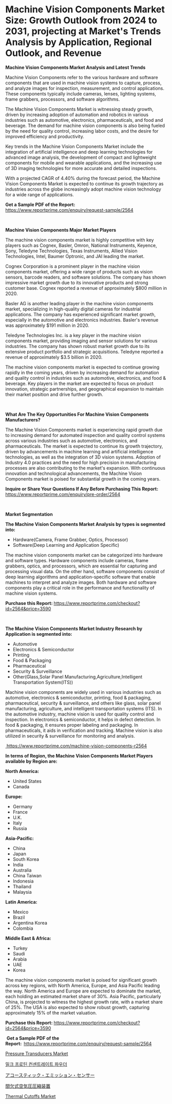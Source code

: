 <p><h1>Machine Vision Components Market Size: Growth Outlook from 2024 to 2031, projecting at Market's Trends Analysis by Application, Regional Outlook, and Revenue</h1></p><p><strong>Machine Vision Components Market Analysis and Latest Trends</strong></p>
<p><p>Machine Vision Components refer to the various hardware and software components that are used in machine vision systems to capture, process, and analyze images for inspection, measurement, and control applications. These components typically include cameras, lenses, lighting systems, frame grabbers, processors, and software algorithms.</p><p>The Machine Vision Components Market is witnessing steady growth, driven by increasing adoption of automation and robotics in various industries such as automotive, electronics, pharmaceuticals, and food and beverage. The demand for machine vision components is also being fueled by the need for quality control, increasing labor costs, and the desire for improved efficiency and productivity.</p><p>Key trends in the Machine Vision Components Market include the integration of artificial intelligence and deep learning technologies for advanced image analysis, the development of compact and lightweight components for mobile and wearable applications, and the increasing use of 3D imaging technologies for more accurate and detailed inspections.</p><p>With a projected CAGR of 4.40% during the forecast period, the Machine Vision Components Market is expected to continue its growth trajectory as industries across the globe increasingly adopt machine vision technology for a wide range of applications.</p></p>
<p><strong>Get a Sample PDF of the Report:&nbsp;</strong> <a href="https://www.reportprime.com/enquiry/request-sample/2564">https://www.reportprime.com/enquiry/request-sample/2564</a></p>
<p>&nbsp;</p>
<p><strong>Machine Vision Components Major Market Players</strong></p>
<p><p>The machine vision components market is highly competitive with key players such as Cognex, Basler, Omron, National Instruments, Keyence, Sony, Teledyne Technologies, Texas Instruments, Allied Vision Technologies, Intel, Baumer Optronic, and JAI leading the market. </p><p>Cognex Corporation is a prominent player in the machine vision components market, offering a wide range of products such as vision sensors, barcode readers, and software solutions. The company has shown impressive market growth due to its innovative products and strong customer base. Cognex reported a revenue of approximately $800 million in 2020.</p><p>Basler AG is another leading player in the machine vision components market, specializing in high-quality digital cameras for industrial applications. The company has experienced significant market growth, especially in the automotive and electronics industries. Basler's revenue was approximately $191 million in 2020.</p><p>Teledyne Technologies Inc. is a key player in the machine vision components market, providing imaging and sensor solutions for various industries. The company has shown robust market growth due to its extensive product portfolio and strategic acquisitions. Teledyne reported a revenue of approximately $3.5 billion in 2020.</p><p>The machine vision components market is expected to continue growing rapidly in the coming years, driven by increasing demand for automation and quality control in industries such as automotive, electronics, and food & beverage. Key players in the market are expected to focus on product innovation, strategic partnerships, and geographical expansion to maintain their market position and drive further growth.</p></p>
<p>&nbsp;</p>
<p><strong>What Are The Key Opportunities For Machine Vision Components Manufacturers?</strong></p>
<p><p>The Machine Vision Components market is experiencing rapid growth due to increasing demand for automated inspection and quality control systems across various industries such as automotive, electronics, and pharmaceuticals. The market is expected to continue its growth trajectory, driven by advancements in machine learning and artificial intelligence technologies, as well as the integration of 3D vision systems. Adoption of Industry 4.0 practices and the need for high precision in manufacturing processes are also contributing to the market's expansion. With continuous innovation and technological advancements, the Machine Vision Components market is poised for substantial growth in the coming years.</p></p>
<p><strong>Inquire or Share Your Questions If Any Before Purchasing This Report:</strong> <a href="https://www.reportprime.com/enquiry/pre-order/2564">https://www.reportprime.com/enquiry/pre-order/2564</a></p>
<p>&nbsp;</p>
<p><strong>Market Segmentation</strong></p>
<p><strong>The Machine Vision Components Market Analysis by types is segmented into:</strong></p>
<p><ul><li>Hardware(Camera, Frame Grabber, Optics, Processor)</li><li>Software(Deep Learning and Application Specific)</li></ul></p>
<p><p>The machine vision components market can be categorized into hardware and software types. Hardware components include cameras, frame grabbers, optics, and processors, which are essential for capturing and processing visual data. On the other hand, software components consist of deep learning algorithms and application-specific software that enable machines to interpret and analyze images. Both hardware and software components play a critical role in the performance and functionality of machine vision systems.</p></p>
<p><strong>Purchase this Report:&nbsp;</strong><a href="https://www.reportprime.com/checkout?id=2564&price=3590">https://www.reportprime.com/checkout?id=2564&price=3590</a></p>
<p>&nbsp;</p>
<p><strong>The Machine Vision Components Market Industry Research by Application is segmented into:</strong></p>
<p><ul><li>Automotive</li><li>Electronics & Semiconductor</li><li>Printing</li><li>Food & Packaging</li><li>Pharmaceutical</li><li>Security & Surveillance</li><li>Other(Glass,Solar Panel Manufacturing,Agriculture,Intelligent Transportation System(ITS))</li></ul></p>
<p><p>Machine vision components are widely used in various industries such as automotive, electronics & semiconductor, printing, food & packaging, pharmaceutical, security & surveillance, and others like glass, solar panel manufacturing, agriculture, and intelligent transportation systems (ITS). In the automotive industry, machine vision is used for quality control and inspection. In electronics & semiconductor, it helps in defect detection. In food & packaging, it ensures proper labeling and packaging. In pharmaceuticals, it aids in verification and tracking. Machine vision is also utilized in security & surveillance for monitoring and analysis.</p></p>
<p><a href="https://www.reportprime.com/machine-vision-components-r2564">&nbsp;https://www.reportprime.com/machine-vision-components-r2564</a></p>
<p><strong>In terms of Region, the Machine Vision Components Market Players available by Region are:</strong></p>
<p>
    <p> <strong> North America: </strong>
        <ul>
            <li>United States</li>
            <li>Canada</li>
        </ul>
        </p> 
    <p> <strong> Europe: </strong>
        <ul>
            <li>Germany</li>
            <li>France</li>
            <li>U.K.</li>
            <li>Italy</li>
            <li>Russia</li>
        </ul>
        </p> 
    <p> <strong> Asia-Pacific: </strong>
        <ul>
            <li>China</li>
            <li>Japan</li>
            <li>South Korea</li>
            <li>India</li>
            <li>Australia</li>
            <li>China Taiwan</li>
            <li>Indonesia</li>
            <li>Thailand</li>
            <li>Malaysia</li>
        </ul>
        </p> 
    <p> <strong> Latin America: </strong>
        <ul>
            <li>Mexico</li>
            <li>Brazil</li>
            <li>Argentina Korea</li>
            <li>Colombia</li>
        </ul>
        </p> 
    <p> <strong> Middle East & Africa: </strong>
        <ul>
            <li>Turkey</li>
            <li>Saudi</li>
            <li>Arabia</li>
            <li>UAE</li>
            <li>Korea</li>
        </ul>
    </p>
    </p>
<p><p>The machine vision components market is poised for significant growth across key regions, with North America, Europe, and Asia Pacific leading the way. North America and Europe are expected to dominate the market, each holding an estimated market share of 30%. Asia Pacific, particularly China, is projected to witness the highest growth rate, with a market share of 25%. The USA is also expected to show robust growth, capturing approximately 15% of the market valuation.</p></p>
<p><strong>Purchase this Report: </strong><a href="https://www.reportprime.com/checkout?id=2564&price=3590">https://www.reportprime.com/checkout?id=2564&price=3590</a></p>
<p>&nbsp;<strong>Get a Sample PDF of the Report:&nbsp;&nbsp;</strong><a href="https://www.reportprime.com/enquiry/request-sample/2564">https://www.reportprime.com/enquiry/request-sample/2564</a></p>
<p><strong></strong></p>
<p><p><a href="https://github.com/NikolasKirlin2023/Market-Research-Report-List-1/blob/main/pressure-transducers-market.md">Pressure Transducers Market</a></p><p><a href="https://github.com/rustymarie2024/Market-Research-Report-List-1/blob/main/318534969278.md">밀크 프로틴 컨센트레이트 파우더</a></p><p><a href="https://github.com/mares423/Market-Research-Report-List-1/blob/main/377580272377.md">アコースティック・エミッション・センサー</a></p><p><a href="https://github.com/FredaJerde/Market-Research-Report-List-1/blob/main/555208272378.md">間欠式空気圧圧縮装置</a></p><p><a href="https://github.com/LeilaniWyman2021/Market-Research-Report-List-1/blob/main/thermal-cutoffs-market.md">Thermal Cutoffs Market</a></p></p>